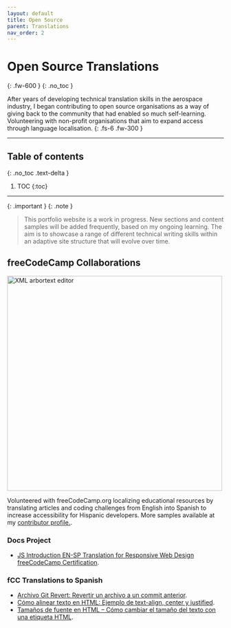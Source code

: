 ```yaml
---
layout: default
title: Open Source
parent: Translations
nav_order: 2
---
```


# Open Source Translations
{: .fw-600 }
{: .no_toc }

After years of developing technical translation skills in the aerospace industry, I began contributing to open source organisations as a way of giving back to the community that had enabled so much self-learning. Volunteering with non-profit organisations that aim to expand access through language localisation.
{: .fs-6 .fw-300 }

---

## Table of contents
{: .no_toc .text-delta }

1. TOC
{:toc}

---

{: .important }
{: .note }
> This portfolio website is a work in progress. New sections and content samples will be added frequently, based on my ongoing learning. The aim is to showcase a range of different technical writing skills within an adaptive site structure that will evolve over time.

## freeCodeCamp Collaborations

<img src="/portfolio/assets/images/FreeCodeCamp_logo.png" alt="XML arbortext editor" width="500" height="500">

Volunteered with freeCodeCamp.org localizing educational resources by translating articles and coding challenges from English into Spanish to increase accessibility for Hispanic developers. More samples available at my [contributor profile.](https://www.freecodecamp.org/espanol/news/author/fran/).

### Docs Project

- [JS Introduction EN-SP Translation for Responsive Web Design freeCodeCamp Certification](https://franmaral.github.io/freecodecamp/techdocs/fcc-technical-documentation.html).

### fCC Translations to Spanish

- [Archivo Git Revert: Revertir un archivo a un commit anterior](https://www.freecodecamp.org/espanol/news/archivo-git-revert-revertir-un-archivo-a-un-commit-anterior/).
- [Cómo alinear texto en HTML: Ejemplo de text-align, center y justified](https://www.freecodecamp.org/espanol/news/como-alinear-texto-en-html-ejemplo-de-text-align-center-y-justified/).
- [Tamaños de fuente en HTML – Cómo cambiar el tamaño del texto con una etiqueta HTML](https://www.freecodecamp.org/espanol/news/tamanos-de-fuente-html-como-cambiar-tamano-texto-con-etiqueta-html/).



